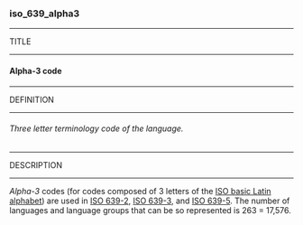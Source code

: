 ### iso_639_alpha3



------
TITLE

------

#### Alpha-3 code



------
DEFINITION

------

###### Three letter terminology code of the language.



------
DESCRIPTION

------

*Alpha-3* codes (for codes composed of 3 letters of the [ISO basic Latin alphabet](https://en.wikipedia.org/wiki/ISO_basic_Latin_alphabet "ISO basic Latin alphabet")) are used in [ISO 639-2](https://en.wikipedia.org/wiki/ISO_639-2 "ISO 639-2"), [ISO 639-3](https://en.wikipedia.org/wiki/ISO_639-3 "ISO 639-3"), and [ISO 639-5](https://en.wikipedia.org/wiki/ISO_639-5 "ISO 639-5"). The number of languages and language groups that can be so represented is 263 = 17,576.